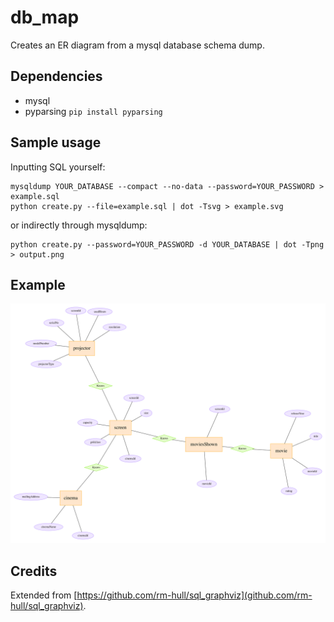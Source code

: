 # db_map
Creates an ER diagram from a mysql database schema dump.

## Dependencies
- mysql
- pyparsing
`pip install pyparsing`

## Sample usage
Inputting SQL yourself:

    mysqldump YOUR_DATABASE --compact --no-data --password=YOUR_PASSWORD > example.sql
    python create.py --file=example.sql | dot -Tsvg > example.svg

or indirectly through mysqldump:

    python create.py --password=YOUR_PASSWORD -d YOUR_DATABASE | dot -Tpng > output.png

## Example
![SVG](https://raw.githubusercontent.com/confodere/db_map/main/examples/cinema.svg)

## Credits
Extended from [https://github.com/rm-hull/sql_graphviz](github.com/rm-hull/sql_graphviz).
